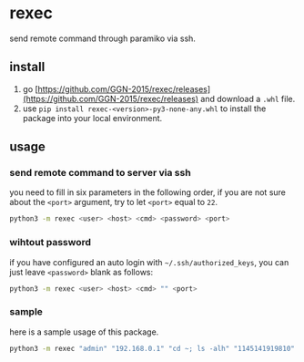# rexec
send remote command through paramiko via ssh.

## install

1. go [https://github.com/GGN-2015/rexec/releases](https://github.com/GGN-2015/rexec/releases) and download a `.whl` file.
2. use `pip install rexec-<version>-py3-none-any.whl` to install the package into your local environment.

## usage

### send remote command to server  via ssh

you need to fill in six parameters in the following order, if you are not sure about the `<port>` argument, try to let `<port>` equal to `22`.

```bash
python3 -m rexec <user> <host> <cmd> <password> <port>
```

### wihtout password

if you have configured an auto login with `~/.ssh/authorized_keys`, you can just leave `<password>` blank as follows:

```bash
python3 -m rexec <user> <host> <cmd> "" <port>
```

### sample

here is a sample usage of this package.

```bash
python3 -m rexec "admin" "192.168.0.1" "cd ~; ls -alh" "1145141919810" 22
```

